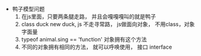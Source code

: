 -  鸭子模型问题
   1. 在js里面，只要两条腿走路， 并且会嘎嘎嘎叫的就是鸭子
   2. class duck  new duck,
       js 不走寻常路， js做面向对象， 不用class，对象字面量
    3. typeof  animal.sing == 'function' 对象拥有这个方法
    4. 不同的对象拥有相同的方法， 就可以呼唤使用， 接口 interface 